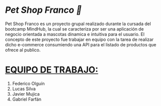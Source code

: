 <h1><i>Pet Shop Franco 🐶</i></h1>

<p>Pet Shop Franco es un proyecto grupal realizado durante la cursada del bootcamp MindHub, la cual se caracteriza por ser una aplicación de negocio orientada a mascotas dinamica e intuitiva para el usuario. El concepto de este proyecto fue trabajar en equipo con la tarea de realizar dicho e-commerce consumiendo una API para el listado de productos que ofrece al publico.</p>

<h1><u>EQUIPO DE TRABAJO:</u></h1>

1. Federico Olguín
2. Lucas Silva
3. Javier Mujica
4. Gabriel Farfán
